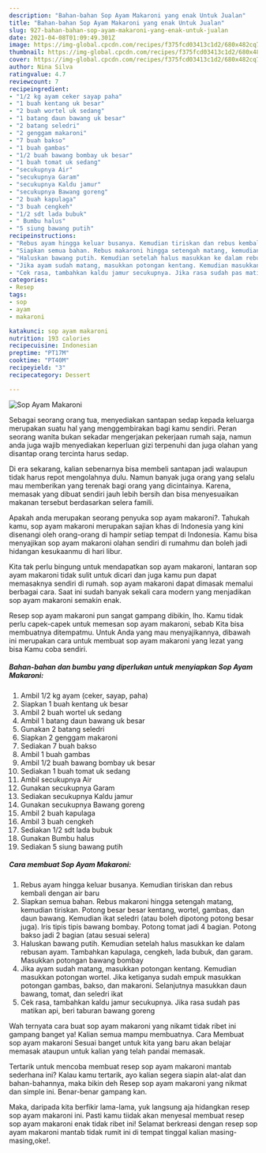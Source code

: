 ```yaml
---
description: "Bahan-bahan Sop Ayam Makaroni yang enak Untuk Jualan"
title: "Bahan-bahan Sop Ayam Makaroni yang enak Untuk Jualan"
slug: 927-bahan-bahan-sop-ayam-makaroni-yang-enak-untuk-jualan
date: 2021-04-08T01:09:49.301Z
image: https://img-global.cpcdn.com/recipes/f375fcd03413c1d2/680x482cq70/sop-ayam-makaroni-foto-resep-utama.jpg
thumbnail: https://img-global.cpcdn.com/recipes/f375fcd03413c1d2/680x482cq70/sop-ayam-makaroni-foto-resep-utama.jpg
cover: https://img-global.cpcdn.com/recipes/f375fcd03413c1d2/680x482cq70/sop-ayam-makaroni-foto-resep-utama.jpg
author: Nina Silva
ratingvalue: 4.7
reviewcount: 7
recipeingredient:
- "1/2 kg ayam ceker sayap paha"
- "1 buah kentang uk besar"
- "2 buah wortel uk sedang"
- "1 batang daun bawang uk besar"
- "2 batang seledri"
- "2 genggam makaroni"
- "7 buah bakso"
- "1 buah gambas"
- "1/2 buah bawang bombay uk besar"
- "1 buah tomat uk sedang"
- "secukupnya Air"
- "secukupnya Garam"
- "secukupnya Kaldu jamur"
- "secukupnya Bawang goreng"
- "2 buah kapulaga"
- "3 buah cengkeh"
- "1/2 sdt lada bubuk"
- " Bumbu halus"
- "5 siung bawang putih"
recipeinstructions:
- "Rebus ayam hingga keluar busanya. Kemudian tiriskan dan rebus kembali dengan air baru"
- "Siapkan semua bahan. Rebus makaroni hingga setengah matang, kemudian tiriskan. Potong besar besar kentang, wortel, gambas, dan daun bawang. Kemudian ikat seledri (atau boleh dipotong potong besar juga). Iris tipis tipis bawang bombay. Potong tomat jadi 4 bagian. Potong bakso jadi 2 bagian (atau sesuai selera)"
- "Haluskan bawang putih. Kemudian setelah halus masukkan ke dalam rebusan ayam. Tambahkan kapulaga, cengkeh, lada bubuk, dan garam. Masukkan potongan bawang bombay"
- "Jika ayam sudah matang, masukkan potongan kentang. Kemudian masukkan potongan wortel. Jika ketiganya sudah empuk masukkan potongan gambas, bakso, dan makaroni. Selanjutnya masukkan daun bawang, tomat, dan seledri ikat"
- "Cek rasa, tambahkan kaldu jamur secukupnya. Jika rasa sudah pas matikan api, beri taburan bawang goreng"
categories:
- Resep
tags:
- sop
- ayam
- makaroni

katakunci: sop ayam makaroni 
nutrition: 193 calories
recipecuisine: Indonesian
preptime: "PT17M"
cooktime: "PT40M"
recipeyield: "3"
recipecategory: Dessert

---
```



![Sop Ayam Makaroni](https://img-global.cpcdn.com/recipes/f375fcd03413c1d2/680x482cq70/sop-ayam-makaroni-foto-resep-utama.jpg)

Sebagai seorang orang tua, menyediakan santapan sedap kepada keluarga merupakan suatu hal yang menggembirakan bagi kamu sendiri. Peran seorang  wanita bukan sekadar mengerjakan pekerjaan rumah saja, namun anda juga wajib menyediakan keperluan gizi terpenuhi dan juga olahan yang disantap orang tercinta harus sedap.

Di era  sekarang, kalian sebenarnya bisa membeli santapan jadi walaupun tidak harus repot mengolahnya dulu. Namun banyak juga orang yang selalu mau memberikan yang terenak bagi orang yang dicintainya. Karena, memasak yang dibuat sendiri jauh lebih bersih dan bisa menyesuaikan makanan tersebut berdasarkan selera famili. 



Apakah anda merupakan seorang penyuka sop ayam makaroni?. Tahukah kamu, sop ayam makaroni merupakan sajian khas di Indonesia yang kini disenangi oleh orang-orang di hampir setiap tempat di Indonesia. Kamu bisa menyajikan sop ayam makaroni olahan sendiri di rumahmu dan boleh jadi hidangan kesukaanmu di hari libur.

Kita tak perlu bingung untuk mendapatkan sop ayam makaroni, lantaran sop ayam makaroni tidak sulit untuk dicari dan juga kamu pun dapat memasaknya sendiri di rumah. sop ayam makaroni dapat dimasak memalui berbagai cara. Saat ini sudah banyak sekali cara modern yang menjadikan sop ayam makaroni semakin enak.

Resep sop ayam makaroni pun sangat gampang dibikin, lho. Kamu tidak perlu capek-capek untuk memesan sop ayam makaroni, sebab Kita bisa membuatnya ditempatmu. Untuk Anda yang mau menyajikannya, dibawah ini merupakan cara untuk membuat sop ayam makaroni yang lezat yang bisa Kamu coba sendiri.

<!--inarticleads1-->

##### Bahan-bahan dan bumbu yang diperlukan untuk menyiapkan Sop Ayam Makaroni:

1. Ambil 1/2 kg ayam (ceker, sayap, paha)
1. Siapkan 1 buah kentang uk besar
1. Ambil 2 buah wortel uk sedang
1. Ambil 1 batang daun bawang uk besar
1. Gunakan 2 batang seledri
1. Siapkan 2 genggam makaroni
1. Sediakan 7 buah bakso
1. Ambil 1 buah gambas
1. Ambil 1/2 buah bawang bombay uk besar
1. Sediakan 1 buah tomat uk sedang
1. Ambil secukupnya Air
1. Gunakan secukupnya Garam
1. Sediakan secukupnya Kaldu jamur
1. Gunakan secukupnya Bawang goreng
1. Ambil 2 buah kapulaga
1. Ambil 3 buah cengkeh
1. Sediakan 1/2 sdt lada bubuk
1. Gunakan  Bumbu halus
1. Sediakan 5 siung bawang putih




<!--inarticleads2-->

##### Cara membuat Sop Ayam Makaroni:

1. Rebus ayam hingga keluar busanya. Kemudian tiriskan dan rebus kembali dengan air baru
1. Siapkan semua bahan. Rebus makaroni hingga setengah matang, kemudian tiriskan. Potong besar besar kentang, wortel, gambas, dan daun bawang. Kemudian ikat seledri (atau boleh dipotong potong besar juga). Iris tipis tipis bawang bombay. Potong tomat jadi 4 bagian. Potong bakso jadi 2 bagian (atau sesuai selera)
1. Haluskan bawang putih. Kemudian setelah halus masukkan ke dalam rebusan ayam. Tambahkan kapulaga, cengkeh, lada bubuk, dan garam. Masukkan potongan bawang bombay
1. Jika ayam sudah matang, masukkan potongan kentang. Kemudian masukkan potongan wortel. Jika ketiganya sudah empuk masukkan potongan gambas, bakso, dan makaroni. Selanjutnya masukkan daun bawang, tomat, dan seledri ikat
1. Cek rasa, tambahkan kaldu jamur secukupnya. Jika rasa sudah pas matikan api, beri taburan bawang goreng




Wah ternyata cara buat sop ayam makaroni yang nikamt tidak ribet ini gampang banget ya! Kalian semua mampu membuatnya. Cara Membuat sop ayam makaroni Sesuai banget untuk kita yang baru akan belajar memasak ataupun untuk kalian yang telah pandai memasak.

Tertarik untuk mencoba membuat resep sop ayam makaroni mantab sederhana ini? Kalau kamu tertarik, ayo kalian segera siapin alat-alat dan bahan-bahannya, maka bikin deh Resep sop ayam makaroni yang nikmat dan simple ini. Benar-benar gampang kan. 

Maka, daripada kita berfikir lama-lama, yuk langsung aja hidangkan resep sop ayam makaroni ini. Pasti kamu tiidak akan menyesal membuat resep sop ayam makaroni enak tidak ribet ini! Selamat berkreasi dengan resep sop ayam makaroni mantab tidak rumit ini di tempat tinggal kalian masing-masing,oke!.

